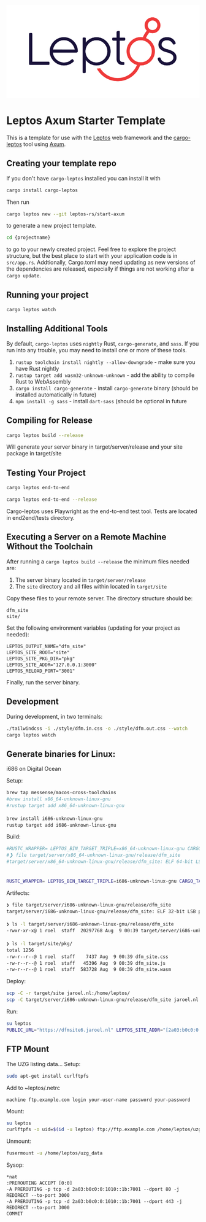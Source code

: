 <picture>
    <source srcset="https://raw.githubusercontent.com/leptos-rs/leptos/main/docs/logos/Leptos_logo_Solid_White.svg" media="(prefers-color-scheme: dark)">
    <img src="https://raw.githubusercontent.com/leptos-rs/leptos/main/docs/logos/Leptos_logo_RGB.svg" alt="Leptos Logo">
</picture>

# Leptos Axum Starter Template

This is a template for use with the [Leptos](https://github.com/leptos-rs/leptos) web framework and the [cargo-leptos](https://github.com/akesson/cargo-leptos) tool using [Axum](https://github.com/tokio-rs/axum).

## Creating your template repo

If you don't have `cargo-leptos` installed you can install it with

```bash
cargo install cargo-leptos
```

Then run

```bash
cargo leptos new --git leptos-rs/start-axum
```

to generate a new project template.

```bash
cd {projectname}
```

to go to your newly created project.
Feel free to explore the project structure, but the best place to start with your application code is in `src/app.rs`.
Addtionally, Cargo.toml may need updating as new versions of the dependencies are released, especially if things are not working after a `cargo update`.

## Running your project

```bash
cargo leptos watch
```

## Installing Additional Tools

By default, `cargo-leptos` uses `nightly` Rust, `cargo-generate`, and `sass`. If you run into any trouble, you may need to install one or more of these tools.

1. `rustup toolchain install nightly --allow-downgrade` - make sure you have Rust nightly
2. `rustup target add wasm32-unknown-unknown` - add the ability to compile Rust to WebAssembly
3. `cargo install cargo-generate` - install `cargo-generate` binary (should be installed automatically in future)
4. `npm install -g sass` - install `dart-sass` (should be optional in future

## Compiling for Release

```bash
cargo leptos build --release
```

Will generate your server binary in target/server/release and your site package in target/site

## Testing Your Project

```bash
cargo leptos end-to-end
```

```bash
cargo leptos end-to-end --release
```

Cargo-leptos uses Playwright as the end-to-end test tool.
Tests are located in end2end/tests directory.

## Executing a Server on a Remote Machine Without the Toolchain

After running a `cargo leptos build --release` the minimum files needed are:

1. The server binary located in `target/server/release`
2. The `site` directory and all files within located in `target/site`

Copy these files to your remote server. The directory structure should be:

```text
dfm_site
site/
```

Set the following environment variables (updating for your project as needed):

```text
LEPTOS_OUTPUT_NAME="dfm_site"
LEPTOS_SITE_ROOT="site"
LEPTOS_SITE_PKG_DIR="pkg"
LEPTOS_SITE_ADDR="127.0.0.1:3000"
LEPTOS_RELOAD_PORT="3001"
```

Finally, run the server binary.


## Development

During development, in two terminals:

```bash
./tailwindcss -i ./style/dfm.in.css -o ./style/dfm.out.css --watch
cargo leptos watch
```


## Generate binaries for Linux:
i686 on Digital Ocean

Setup:

```bash
brew tap messense/macos-cross-toolchains
#brew install x86_64-unknown-linux-gnu
#rustup target add x86_64-unknown-linux-gnu

brew install i686-unknown-linux-gnu
rustup target add i686-unknown-linux-gnu
```

Build:
```bash
#RUSTC_WRAPPER= LEPTOS_BIN_TARGET_TRIPLE=x86_64-unknown-linux-gnu CARGO_TARGET_X86_64_UNKNOWN_LINUX_GNU_LINKER=x86_64-linux-gnu-gcc cargo leptos build --release
#❯ file target/server/x86_64-unknown-linux-gnu/release/dfm_site
#target/server/x86_64-unknown-linux-gnu/release/dfm_site: ELF 64-bit LSB pie executable, x86-64, version 1 (SYSV), dynamically linked, interpreter /lib64/ld-linux-x86-64.so.2, for GNU/Linux 2.6.16, with debug_info, not stripped


RUSTC_WRAPPER= LEPTOS_BIN_TARGET_TRIPLE=i686-unknown-linux-gnu CARGO_TARGET_I686_UNKNOWN_LINUX_GNU_LINKER=i686-unknown-linux-gnu-gcc cargo leptos build --release
```

Artifects:
```bash
❯ file target/server/i686-unknown-linux-gnu/release/dfm_site
target/server/i686-unknown-linux-gnu/release/dfm_site: ELF 32-bit LSB pie executable, Intel 80386, version 1 (SYSV), dynamically linked, interpreter /lib/ld-linux.so.2, for GNU/Linux 3.2.101, with debug_info, not stripped

❯ ls -l target/server/i686-unknown-linux-gnu/release/dfm_site
-rwxr-xr-x@ 1 roel  staff  20297768 Aug  9 00:39 target/server/i686-unknown-linux-gnu/release/dfm_site*

❯ ls -l target/site/pkg/
total 1256
-rw-r--r--@ 1 roel  staff    7437 Aug  9 00:39 dfm_site.css
-rw-r--r--@ 1 roel  staff   45396 Aug  9 00:39 dfm_site.js
-rw-r--r--@ 1 roel  staff  583728 Aug  9 00:39 dfm_site.wasm
```

Deploy:
```bash
scp -C -r target/site jaroel.nl:/home/leptos/
scp -C target/server/i686-unknown-linux-gnu/release/dfm_site jaroel.nl:/home/leptos/
```

Run:
```bash
su leptos
PUBLIC_URL="https://dfmsite6.jaroel.nl" LEPTOS_SITE_ADDR="[2a03:b0c0:0:1010::1b:7001]:3000" LEPTOS_SITE_ROOT=./site ./dfm_site
```


## FTP Mount
The UZG listing data...
Setup:
```bash
sudo apt-get install curlftpfs
```
Add to ~leptos/.netrc
```text
machine ftp.example.com login your-user-name password your-password
```

Mount:
```bash
su leptos
curlftpfs -o uid=$(id -u leptos) ftp://ftp.example.com /home/leptos/uzg_data

```

Unmount:
```bash
fusermount -u /home/leptos/uzg_data

```


Sysop:
```ufw
*nat
:PREROUTING ACCEPT [0:0]
-A PREROUTING -p tcp -d 2a03:b0c0:0:1010::1b:7001 --dport 80 -j REDIRECT --to-port 3000
-A PREROUTING -p tcp -d 2a03:b0c0:0:1010::1b:7001 --dport 443 -j REDIRECT --to-port 3000
COMMIT
```
